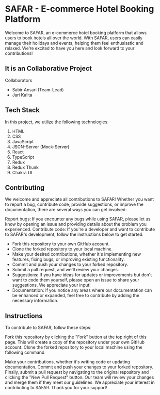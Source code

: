 # SAFAR - E-commerce Hotel Booking Platform

Welcome to SAFAR, an e-commerce hotel booking platform that allows users to book hotels all over the world. With SAFAR, users can easily manage their holidays and events, helping them feel enthusiastic and relaxed. We're excited to have you here and look forward to your contributions!

## It is an Collaborative Project
Collaborators
- Sabir Ansari (Team-Lead)
- Juri Kalita

## Tech Stack
In this project, we utilize the following technologies:

1. HTML
2. CSS
3. JavaScript
4. JSON-Server (Mock-Server)
5. React
6. TypeScript
7. Redux
8. Redux Thunk
9. Chakra UI

## Contributing
We welcome and appreciate all contributions to SAFAR! Whether you want to report a bug, contribute code, provide suggestions, or improve the documentation, there are several ways you can get involved:

Report bugs: If you encounter any bugs while using SAFAR, please let us know by opening an issue and providing details about the problem you experienced.
Contribute code: If you're a developer and want to contribute to SAFAR's development, follow the instructions below to get started:

- Fork this repository to your own GitHub account.
- Clone the forked repository to your local machine.
- Make your desired contributions, whether it's implementing new features, fixing bugs, or improving existing functionality.
- Commit and push your changes to your forked repository.
- Submit a pull request, and we'll review your changes.
- Suggestions: If you have ideas for updates or improvements but don't want to code them yourself, please open an issue to share your suggestions. We appreciate your input!
- Documentation: If you notice any areas where our documentation can be enhanced or expanded, feel free to contribute by adding the necessary information.

## Instructions
To contribute to SAFAR, follow these steps:

Fork this repository by clicking the "Fork" button at the top right of this page. This will create a copy of the repository under your own GitHub account.
Clone the forked repository to your local machine using the following command:

Make your contributions, whether it's writing code or updating documentation.
Commit and push your changes to your forked repository.
Finally, submit a pull request by navigating to the original repository and clicking the "New Pull Request" button. Our team will review your changes and merge them if they meet our guidelines.
We appreciate your interest in contributing to SAFAR. Thank you for your support!
